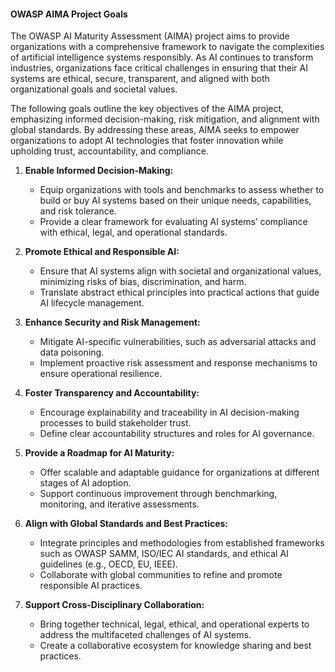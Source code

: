 #### OWASP AIMA Project Goals

The OWASP AI Maturity Assessment (AIMA) project aims to provide organizations with a comprehensive framework to navigate the complexities of artificial intelligence systems responsibly. As AI continues to transform industries, organizations face critical challenges in ensuring that their AI systems are ethical, secure, transparent, and aligned with both organizational goals and societal values.

The following goals outline the key objectives of the AIMA project, emphasizing informed decision-making, risk mitigation, and alignment with global standards. By addressing these areas, AIMA seeks to empower organizations to adopt AI technologies that foster innovation while upholding trust, accountability, and compliance.

1. **Enable Informed Decision-Making:**
   - Equip organizations with tools and benchmarks to assess whether to build or buy AI systems based on their unique needs, capabilities, and risk tolerance.
   - Provide a clear framework for evaluating AI systems’ compliance with ethical, legal, and operational standards.

2. **Promote Ethical and Responsible AI:**
   - Ensure that AI systems align with societal and organizational values, minimizing risks of bias, discrimination, and harm.
   - Translate abstract ethical principles into practical actions that guide AI lifecycle management.

3. **Enhance Security and Risk Management:**
   - Mitigate AI-specific vulnerabilities, such as adversarial attacks and data poisoning.
   - Implement proactive risk assessment and response mechanisms to ensure operational resilience.

4. **Foster Transparency and Accountability:**
   - Encourage explainability and traceability in AI decision-making processes to build stakeholder trust.
   - Define clear accountability structures and roles for AI governance.

5. **Provide a Roadmap for AI Maturity:**
   - Offer scalable and adaptable guidance for organizations at different stages of AI adoption.
   - Support continuous improvement through benchmarking, monitoring, and iterative assessments.

6. **Align with Global Standards and Best Practices:**
   - Integrate principles and methodologies from established frameworks such as OWASP SAMM, ISO/IEC AI standards, and ethical AI guidelines (e.g., OECD, EU, IEEE).
   - Collaborate with global communities to refine and promote responsible AI practices.

7. **Support Cross-Disciplinary Collaboration:**
   - Bring together technical, legal, ethical, and operational experts to address the multifaceted challenges of AI systems.
   - Create a collaborative ecosystem for knowledge sharing and best practices.
